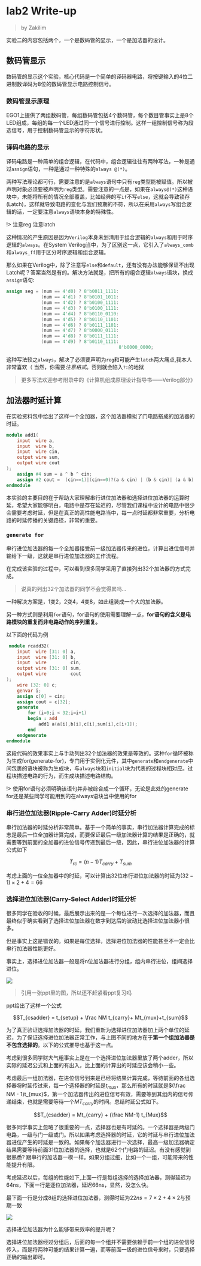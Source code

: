 # lab2 Write-up
> by Zakilim

实验二的内容包括两个，一个是数码管的显示，一个是加法器的设计。

## 数码管显示

数码管的显示这个实验，核心代码是一个简单的译码器电路，将按键输入的4位二进制数译码为8位的数码管显示电路控制信号。

### 数码管显示原理

EGO1上提供了两组数码管，每组数码管包括4个数码管，每个数目管事实上是8个LED组成，每组的每一个LED通过同一个信号进行控制。这样一组控制信号称为段选信号，用于控制数码管显示的字符形状。

### 译码电路的显示

译码电路是一种简单的组合逻辑，在代码中，组合逻辑往往有两种写法，一种是通过`assign`语句，一种是通过一种特殊的`always @(*)`。

两种写法理论都可行，需要注意的是`always`语句中只有`reg`类型能被赋值。所以被声明对象必须要被声明为`reg`类型。需要注意的一点是，如果在`always@(*)`这种语块中，未能将所有的情况全部覆盖，比如经典的写`if`不写`else`，这就会导致锁存(Latch)，这样就导致电路的变化与我们预期的不符，所以在采用`always`写组合逻辑的话，一定要注意`always`语块本身的特殊性。

!> 注意reg   注意latch

这种情况的产生原因是因为`Verilog`本身未划清用于组合逻辑的`always`和用于时序逻辑的`always`。在System Verilog当中，为了区别这一点，它引入了`always_comb`和`always_ff`用于区分时序逻辑和组合逻辑。

那么如果在Verilog中，除了注意写`else`和`default`，还有没有办法能够保证不出现Latch呢？答案当然是有的。解决方法就是，把所有的组合逻辑`always`语块，换成`assign`语句:

```verilog
assign seg = (num == 4'd0) ? 8'b0011_1111:
             (num == 4'd1) ? 8'b0101_1011:
             (num == 4'd2) ? 8'b0100_1111:
             (num == 4'd3) ? 8'b0100_1111:
             (num == 4'd4) ? 8'b0110_0110:
             (num == 4'd5) ? 8'b0110_1101:
             (num == 4'd6) ? 8'b0111_1101:
             (num == 4'd7) ? 8'b0000_0111:
             (num == 4'd8) ? 8'b0111_1111:
             (num == 4'd9) ? 8'b0110_1111:
                                          8'b0000_0000;
```
这种写法较之`always`，解决了必须要声明为`reg`和可能产生`latch`两大痛点,我本人非常喜欢（
当然，你需要*注意格式*。否则就会陷入`?:`的地狱

> 更多写法欢迎参考附录中的《计算机组成原理设计指导书——Verilog部分》

## 加法器时延计算

在实验资料包中给出了这样一个全加器，这个加法器模拟了门电路搭成的加法器的时延。

```verilog
module add1(
	input  wire a,
	input  wire b,
	input  wire cin,
	output wire sum,
	output wire cout
);
	assign #4 sum = a ^ b ^ cin;
	assign #2 cout =  (cin==1)|(cin==0)?(a & cin) | (b & cin)| (a & b):1'bx;
endmodule
```

本实验的主要目的在于帮助大家理解串行进位加法器和选择进位加法器的运算时延，希望大家能够明白，电路中是存在延迟的，尽管我们课程中设计的电路中很少会需要考虑时延，但是在真正的高性能电路当中，每一点时延都非常重要，分析电路的时延传播的关键路径，非常的重要。

### `generate for`

串行进位加法器的每一个全加器接受前一级加法器传来的进位，计算出进位信号并输给下一级，这就是串行进位加法器的工作流程。

在完成该实验的过程中，可以看到很多同学采用了直接列出32个加法器的方式完成。
>说真的列出32个加法器的同学不会觉得累吗...

一种解决方案是，1变2，2变4，4变8，如此组装成一个大的加法器。

另一种方式则是利用`for`语句，for语句的使用需要理解一点，**for语句的含义是电路模块的重复而非电路动作的序列重复。**

以下面的代码为例

```verilog
 module rcadd32(
    input  wire [31: 0] a,
    input  wire [31: 0] b,
    input  wire         cin,
    output wire [31: 0] sum,
    output wire         cout
);
    wire [32: 0] c;
    genvar i;
    assign c[0] = cin;
    assign cout = c[32];
    generate
        for (i=0;i < 32;i=i+1)
        begin : add
            add1 a(a[i],b[i],c[i],sum[i],c[i+1]); 
        end
    endgenerate   
endmodule
```
这段代码的效果事实上与手动列出32个加法器的效果是等效的。这种`for`循环被称为生成for(generate-for)，专门用于实例化元件，其中`generate`和`endgenerate`中间包裹的语块被称为生成块，与`always`块和`initial`块为代表的过程块相对应。过程块描述电路的行为，而生成块描述电路结构。

!> 使用for语句必须明确该语句并非被综合成一个循环，无论是此处的generate for还是某些同学可能用到的在always语块当中使用的for


### 串行进位加法器(Ripple-Carry Adder)时延分析

串行加法器的时延分析非常简单。基于一个简单的事实，串行加法器计算完成的标志是最后一位全加器计算完成，而要保证最后一级加法器计算的结果是正确的，就需要等到前面的全加器的进位信号传递到最后一级，因此，串行进位加法器的计算公式如下

$$T_{rc} = (n-1)T_{carry}+T_{sum}$$

考虑上面的一位全加器中的时延，可以计算出32位串行进位加法器的时延为$(32 - 1) \times 2 + 4 = 66$

### 选择进位加法器(Carry-Select Adder)时延分析

很多同学在验收的时候，最后展示出来的是一个每位进行一次选择的加法器，而且最终似乎确实看到了选择进位加法器在数字到达后的波动比选择进位加法器小很多。

但是事实上这是错误的。如果是每位选择，选择进位加法器的性能甚至不一定会比串行加法器性能更好。

事实上，选择进位加法器一般是将n位加法器进行分组，组内串行进位，组间选择进位。

![](../pic.asset/csadder.jpg)

> 引用一张ppt里的图，所以还不赶紧看ppt复习吗

ppt给出了这样一个公式

$$T_{csadder} = t_{setup} + \frac NM t_{carry}+ Mt_{mux}+t_{sum}$$


为了真正验证选择加法器的时延，我们重新为选择进位加法器加上两个单位的延迟，为了保证选择进位加法器正常工作，与上图不同的地方在于**第一个组加法器是不包含选择的**。以下的公式推导也基于这一点。

考虑到很多同学财大气粗事实上是在一个选择进位加法器里放了两个adder，所以实际的延迟公式和上面的有出入，比上面的计算出的时延应该会稍小一些。

考虑最后一组加法器，在进位信号到来是已经将结果计算完成，等待前面的各组选择器将时延传过来，每一个选择器的时延是$t_{mux}$，那么所有的时延就是$(\frac NM - 1)t_{mux}$，第一个加法器传出的进位信号有效，需要等到其组内的信号传递结束，也就是需要等待一个$MT_{carry}$的时间。总结时延公式如下。

$$T_{csadder} = Mt_{carry} + (\frac NM-1) t_{Mux}$$

很多同学事实上忽略了很重要的一点，选择器也是有时延的。一个选择器是两级门电路，一级与门一级或门。所以如果考虑选择器的时延，它的时延与串行进位加法器进位产生的时延是一致的。如果每个加法器进行一次选择，最高一级加法器确定结果需要等待前面31位加法器的选择，也就是62个门电路的延迟。有没有感觉到很熟悉? 跟串行的加法器一模一样。如果分组过细，比如一个一组，可能带来的性能提升有限。

考虑延迟以后，每组的性能如下,上面一行是每组选择的选择加法器，测得延迟为64ns，下面一行是逐位加法器，延迟66ns，显然，没怎么快。

最下面一行是分成8组的选择进位加法器，测得时延为$22ns = 7\times2 + 4\times 2$与预期一致

![](../pic.asset/csadder_nogroup.gif)

选择进位加法器为什么能够带来效率的提升呢？

选择进位加法器经过分组后，后面的每一个组并不需要依赖于前一个组的进位信号传入，而是将两种可能的结果计算一遍，而等前面一级的进位信号来时，只要选择正确的输出即可。


